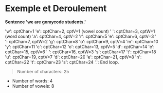 # Exemple et Deroulement

**Sentence 'we are gomycode students.'**

'w': cptChar=1
'e': cptChar=2, cptV=1 (vowel count)
' ': cptChar=3, cptW=1 (word count)
'a': cptChar=4, cptV=2
'r': cptChar=5
'e': cptChar=6, cptV=3
' ': cptChar=7, cptW=2
'g': cptChar=8
'o': cptChar=9, cptV=4
'm': cptChar=10
'y': cptChar=11
'c': cptChar=12
'o': cptChar=13, cptV=5
'd': cptChar=14
'e': cptChar=15, cptV=6
' ': cptChar=16, cptW=3
's': cptChar=17
't': cptChar=18
'u': cptChar=19, cptV=7
'd': cptChar=20
'e': cptChar=21, cptV=8
'n': cptChar=22
't': cptChar=23
's': cptChar=24
'.': End loop.

> Number of characters: 25
- Number of words: 4
- Number of vowels: 8
